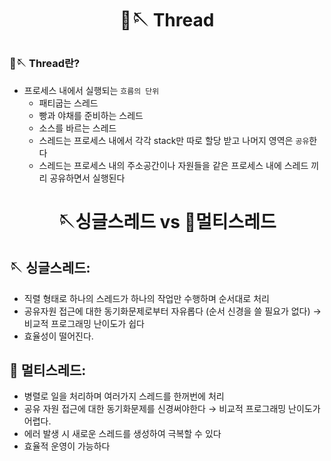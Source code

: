 # <p align="center"> 🧶🪡 Thread

### 🧶🪡 Thread란?

- 프로세스 내에서 실행되는 `흐름의 단위`
  - 패티굽는 스레드
  - 빵과 야채를 준비하는 스레드
  - 소스를 바르는 스레드
  - 스레드는 프로세스 내에서 각각 stack만 따로 할당 받고 나머지 영역은 `공유`한다
  - 스레드는 프로세스 내의 주소공간이나 자원들을 같은 프로세스 내에 스레드 끼리 공유하면서 실행된다

# <p align="center"> 🪡싱글스레드 vs 🧶멀티스레드

## 🪡 싱글스레드:

- 직렬 형태로 하나의 스레드가 하나의 작업만 수행하며 순서대로 처리
- 공유자원 접근에 대한 동기화문제로부터 자유롭다 (순서 신경을 쓸 필요가 없다) → 비교적 프로그래밍 난이도가 쉽다
- 효율성이 떨어진다.

## 🧶 멀티스레드:

- 병렬로 일을 처리하며 여러가지 스레드를 한꺼번에 처리
- 공유 자원 접근에 대한 동기화문제를 신경써야한다 → 비교적 프로그래밍 난이도가 어렵다.
- 에러 발생 시 새로운 스레드를 생성하여 극복할 수 있다
- 효율적 운영이 가능하다
